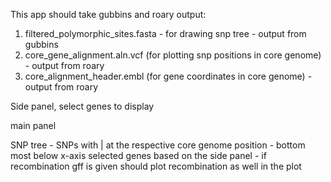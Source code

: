 This app should take gubbins and roary output:
  1. filtered_polymorphic_sites.fasta - for drawing snp tree - output from gubbins
  2. core_gene_alignment.aln.vcf (for plotting snp positions in core genome) - output from roary 
  3. core_alignment_header.embl (for gene coordinates in core genome) - output from roary

Side panel, select genes to display

main panel 

SNP tree - SNPs with | at the respective core genome position - bottom most below x-axis selected genes based on the side panel - if recombination gff is given should plot recombination as well in the plot

